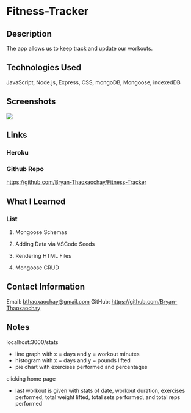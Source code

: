 # Fitness-Tracker

## Description

The app allows us to keep track and update our workouts.

## Technologies Used

JavaScript, Node.js, Express, CSS, mongoDB, Mongoose, indexedDB 

## Screenshots

![](images/)

## Links

### Heroku



### Github Repo

https://github.com/Bryan-Thaoxaochay/Fitness-Tracker

## What I Learned

### List
1. Mongoose Schemas

2. Adding Data via VSCode Seeds

3. Rendering HTML Files

4. Mongoose CRUD

## Contact Information

Email: bthaoxaochay@gmail.com
GitHub: https://github.com/Bryan-Thaoxaochay 

## Notes
localhost:3000/stats
- line graph with x = days and y = workout minutes
- histogram with x = days and y = pounds lifted
- pie chart with exercises performed and percentages

clicking home page
- last workout is given with stats of date, workout duration, exercises performed, total weight lifted, total sets performed, and total reps performed